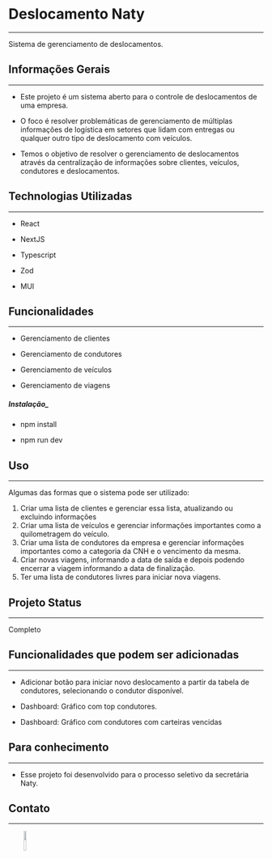<h1>Deslocamento Naty</h1>
<hr><p>Sistema de gerenciamento de deslocamentos.</p><h2>Informações Gerais</h2>
<hr><ul>
<li>Este projeto é um sistema aberto para o controle de deslocamentos de uma empresa.</li>
</ul><ul>
<li>O foco é resolver problemáticas de gerenciamento de múltiplas informações de logística em setores que lidam com entregas ou qualquer outro tipo de deslocamento com veículos.</li>
</ul><ul>
<li>Temos o objetivo de resolver o gerenciamento de deslocamentos através da centralização de informações sobre clientes, veículos, condutores e deslocamentos.</li>
</ul><h2>Technologias Utilizadas</h2>
<hr><ul>
<li>React</li>
</ul><ul>
<li>NextJS</li>
</ul><ul>
<li>Typescript</li>
</ul><ul>
<li>Zod</li>
</ul><ul>
<li>MUI</li>
</ul><h2>Funcionalidades</h2>
<hr><ul>
<li>Gerenciamento de clientes</li>
</ul><ul>
<li>Gerenciamento de condutores</li>
</ul><ul>
<li>Gerenciamento de veículos</li>
</ul><ul>
<li>Gerenciamento de viagens</li>
</ul><h5>Instalação_</h5><ul>
<li>npm install</li>
</ul><ul>
<li>npm run dev</li>
</ul><h2>Uso</h2>
<hr><p>Algumas das formas que o sistema pode ser utilizado:</p>
<ol>
<li>Criar uma lista de clientes e gerenciar essa lista, atualizando ou excluindo informações</li>
<li>Criar uma lista de veículos e gerenciar informações importantes como a quilometragem do veículo.</li>
<li>Criar uma lista de condutores da empresa e gerenciar informações importantes como a categoria da CNH e o vencimento da mesma.</li>
<li>Criar novas viagens, informando a data de saída e depois podendo encerrar a viagem informando a data de finalização.</li>
<li>Ter uma lista de condutores livres para iniciar nova viagens.</li>
</ol><h2>Projeto Status</h2>
<hr><p>Completo</p><h2>Funcionalidades que podem ser adicionadas</h2>
<hr><ul>
<li>Adicionar botão para iniciar novo deslocamento a partir da tabela de condutores, selecionando o condutor disponível.</li>
</ul><ul>
<li>Dashboard: Gráfico com top condutores.</li>
</ul><ul>
<li>Dashboard: Gráfico com condutores com carteiras vencidas</li>
</ul><h2>Para conhecimento</h2>
<hr><ul>
<li>Esse projeto foi desenvolvido para o processo seletivo da secretária Naty.</li>
</ul><h2>Contato</h2>
<hr><p><span style="margin-right: 30px;"></span><a href="https://www.linkedin.com/in/mateus-meneses/"><img target="_blank" src="https://cdn.jsdelivr.net/gh/devicons/devicon/icons/linkedin/linkedin-original.svg" style="width: 10%;"></a></p>
